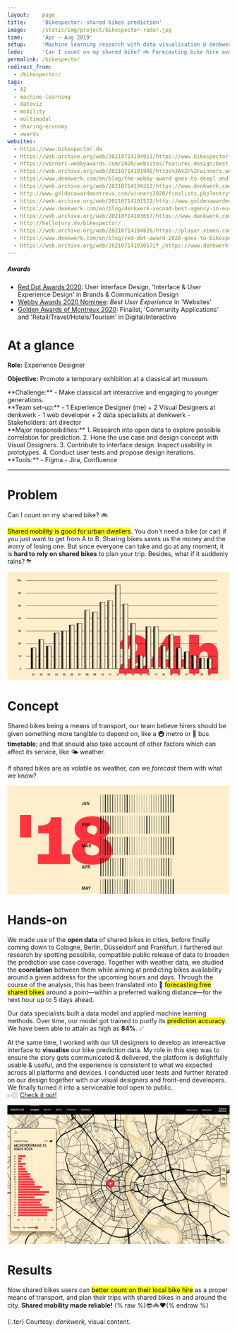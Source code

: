 ```yaml
---
layout:    page
title:     'Bikespector: shared bikes prediction'
image:     /static/img/project/bikespector-radar.jpg
time:      'Apr – Aug 2019'
setup:     'Machine learning research with data visualisation @ denkwerk.'
lede:      'Can I count on my shared bike? 🚲 Forecasting bike hire availability for reliable shared mobility.'
permalink: /bikespector
redirect_from:
  - /bikespector/
tags:
  - AI
  - machine-learning
  - dataviz
  - mobility
  - multimodal
  - sharing-economy
  - awards
websites:
  - https://www.bikespector.de
  - https://web.archive.org/web/20210714194911/https://www.bikespector.de/
  - https://winners.webbyawards.com/2020/websites/features-design/best-user-experience/129177/bikespector
  - https://web.archive.org/web/20210714191948/https%3A%2F%2Fwinners.webbyawards.com%2F2020%2Fwebsites%2Ffeatures-design%2Fbest-user-experience%2F129177%2Fbikespector
  - https://www.denkwerk.com/en/blog/the-webby-award-goes-to-deepl-and-denkwerk
  - https://web.archive.org/web/20210714194312/https://www.denkwerk.com/en/blog/the-webby-award-goes-to-deepl-and-denkwerk
  - http://www.goldenawardmontreux.com/winners2020/finalists.php?entrytype=DIGITAL%20/%20INTERACTIVE
  - https://web.archive.org/web/20210714191522/http://www.goldenawardmontreux.com/winners2020/finalists.php?entrytype=DIGITAL+%2F+INTERACTIVE
  - https://www.denkwerk.com/en/blog/denkwerk-second-best-agency-in-europe-at-the-golden-award-of-montreux
  - https://web.archive.org/web/20210714193657/https://www.denkwerk.com/en/blog/denkwerk-second-best-agency-in-europe-at-the-golden-award-of-montreux
  - http://hellojury.de/bikespector/
  - https://web.archive.org/web/20210714194826/https://player.vimeo.com/video/389712478?color=ff333d&title=0&byline=0&portrait=0&badge=0&autoplay=true
  - https://www.denkwerk.com/en/blog/red-dot-award-2020-goes-to-bikespector
  - https://web.archive.org/web/20210714193057if_/https://www.denkwerk.com/en/blog/red-dot-award-2020-goes-to-bikespector
---
```


<div class="ter" markdown="1">

##### Awards

- [Red Dot Awards 2020](https://www.denkwerk.com/en/blog/red-dot-award-2020-goes-to-bikespector): User Interface Design, 'Interface & User Experience Design' in Brands & Communication Design
- [Webby Awards 2020 Nominee](https://winners.webbyawards.com/2020/websites/features-design/best-user-experience/129177/bikespector): *Best User Experience* in 'Websites'
- [Golden Awards of Montreux 2020](https://web.archive.org/web/20210714191522/http://www.goldenawardmontreux.com/winners2020/finalists.php?entrytype=DIGITAL+%2F+INTERACTIVE): Finalist, 'Community Applications' and 'Retail/Travel/Hotels/Tourism' in Digital/Interactive

</div>

<div class="summary" markdown="1">

# At a glance

**Role:** Experience Designer

**Objective:** Promote a temporary exhibition at a classical art museum.

<div class="summary-block-layout" markdown="1">
<div class="summary-block" markdown="1">
**Challenge:**
- Make classical art interacrive and engaging to younger generations.
</div>

<div class="summary-block" markdown="1">
**Team set-up:**
- 1 Experience Designer (me) + 2 Visual Designers at denkwerk
- 1 web developer + 2 data specialists at denkwerk
- Stakeholders: art director
</div>

<div class="summary-block" markdown="1">
**Major responsibilities:**
1. Research into open data to explore possible correlation for prediction.
2. Hone the use case and design concept with Visual Designers.
3. Contribute to interface design. Inspect usability in prototypes.
4. Conduct user tests and propose design iterations.
</div>

<div class="summary-block" markdown="1">
**Tools:**
- Figma
- Jira, Confluence
</div>
</div>

</div>

---

# Problem
Can I count on my shared bike? 🚲

<mark>Shared mobility is good for urban dwellers</mark>. You don't need a bike (or car) if you just want to get from A to B. Sharing bikes saves us the money and the worry of losing one. But since everyone can take and go at any moment, it is **hard to rely on shared bikes** to plan your trip. Besides, what if it suddenly rains? ⛈

<!--- Add back video when live
<figure>
  <video autoplay loop muted>
    <source src="/videos/portfolio/ardi-logo.mp4" type="video/mp4">
  </video>
  <figcaption class="extras"></figcaption>
</figure>
--->

![Can we have a service timetable for shared bikes?](/static/img/project/bikespector-shared-bikes-timetable.png)

# Concept
Shared bikes being a means of transport, our team believe hirers should be given something more tangible to depend on, like a 🚇 metro or 🚌 bus **timetable**; and that should also take account of other factors which can affect its service, like 🌤 weather.

If shared bikes are as volatile as weather, can we *forecast* them with what we know?

![If shared bikes are as volatile as weather, can we forecast them with what we know?](/static/img/project/bikespector-machine-learning.png)

# Hands-on
We made use of the **open data** of shared bikes in cities, before finally coming down to Cologne, Berlin, Düsseldorf and Frankfurt. I furthered our research by spotting possibile, compatible public release of data to broaden the prediction use case coverage. Together with weather data, we studied the **coorelation** between them while aiming at predicting bikes availability around a given address for the upcoming hours and days. Through the course of the analysis, this has been translated into 🤩 <mark>forecasting free shared bikes</mark> around a point—within a preferred walking distance—for the next hour up to 5 days ahead.

Our data specialists built a data model and applied machine learning methods. Over time, our model got trained to purify its <mark>prediction accuracy</mark>. We have been able to attain as high as **84%**. ✅

At the same time, I worked with our UI designers to develop an intereactive interface to **visualise** our bike prediction data. My role in this step was to ensure the story gets communicated & delivered, the platform is delightfully usable & useful, and the experience is consistent to what we expected across all platforms and devices. I conducted user tests and further iterated on our design together with our visual designers and front-end developers. We finally turned it into a serviceable tool open to public.  
👉🏼 [Check it out!](https://www.bikespector.de)

![Bikespector interface, forecasting shared bikes availability from the next hour up to 5 days ahead!](/static/img/project/bikespector-UI.png)

# Results
Now shared bikes users can <mark>better count on their local bike hire</mark> as a proper means of transport, and plan their trips with shared bikes in and around the city. **Shared mobility made reliable!** {% raw %}<span style="display: inline-block">😎🚲❤️</span>{% endraw %}

<!--
-------
Interested in making the list longer together? Let's get in touch! [E-mail](mailto:{{ site.email }}) [Twitter](https://twitter.com/{{ site.twitter.username }}) [LinkedIn]({{ site.linkedin }})
-->

{:.ter}
Courtesy: <i>denkwerk</i>, visual content.
